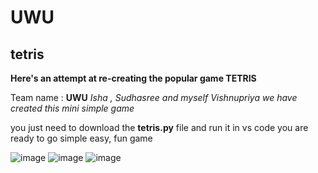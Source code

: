 # UWU

## tetris
**Here's an attempt at re-creating the popular game TETRIS**

Team name : **UWU**
*Isha , Sudhasree and myself Vishnupriya we have created this mini simple game*

you just need to download the **tetris.py** file and run it in vs code
you are ready to go
simple easy, fun game


![image](https://user-images.githubusercontent.com/89837239/139587708-6e379d0d-ec76-4111-8f0a-7a2690ebeba8.png)
![image](https://user-images.githubusercontent.com/89837239/139587717-ae61f299-1228-4134-a270-50d76b573411.png)
![image](https://user-images.githubusercontent.com/89837239/139587720-2b3b3fb1-c8e1-428b-ae32-cb063dbcea83.png=250x250)
